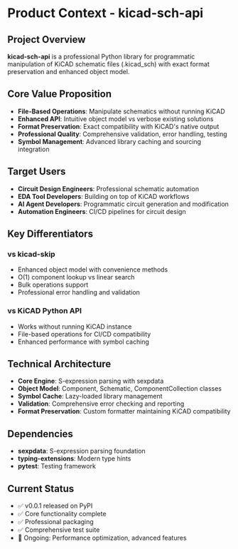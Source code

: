 # Product Context - kicad-sch-api

## Project Overview

**kicad-sch-api** is a professional Python library for programmatic manipulation of KiCAD schematic files (.kicad_sch) with exact format preservation and enhanced object model.

## Core Value Proposition

- **File-Based Operations**: Manipulate schematics without running KiCAD
- **Enhanced API**: Intuitive object model vs verbose existing solutions  
- **Format Preservation**: Exact compatibility with KiCAD's native output
- **Professional Quality**: Comprehensive validation, error handling, testing
- **Symbol Management**: Advanced library caching and sourcing integration

## Target Users

- **Circuit Design Engineers**: Professional schematic automation
- **EDA Tool Developers**: Building on top of KiCAD workflows
- **AI Agent Developers**: Programmatic circuit generation and modification
- **Automation Engineers**: CI/CD pipelines for circuit design

## Key Differentiators

### vs kicad-skip
- Enhanced object model with convenience methods
- O(1) component lookup vs linear search
- Bulk operations support
- Professional error handling and validation

### vs KiCAD Python API
- Works without running KiCAD instance
- File-based operations for CI/CD compatibility
- Enhanced performance with symbol caching

## Technical Architecture

- **Core Engine**: S-expression parsing with sexpdata
- **Object Model**: Component, Schematic, ComponentCollection classes
- **Symbol Cache**: Lazy-loaded library management  
- **Validation**: Comprehensive error checking and reporting
- **Format Preservation**: Custom formatter maintaining KiCAD compatibility

## Dependencies

- **sexpdata**: S-expression parsing foundation
- **typing-extensions**: Modern type hints
- **pytest**: Testing framework

## Current Status

- ✅ v0.0.1 released on PyPI
- ✅ Core functionality complete
- ✅ Professional packaging
- ✅ Comprehensive test suite
- 🔄 Ongoing: Performance optimization, advanced features